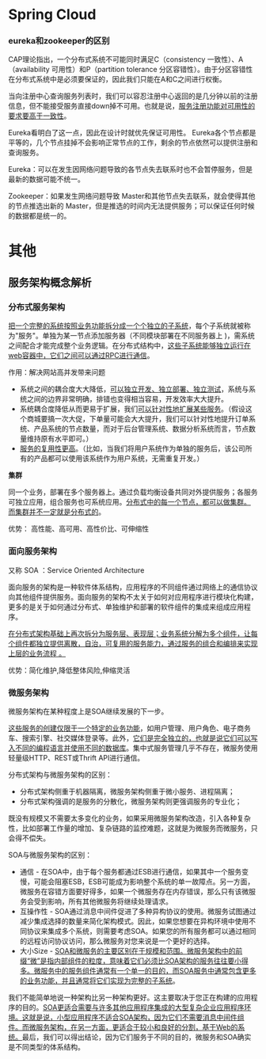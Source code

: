 

# Spring Cloud

### eureka和zookeeper的区别

CAP理论指出，一个分布式系统不可能同时满足C（consistency 一致性）、A（availability 可用性）和P（partition tolerance 分区容错性）。由于分区容错性在分布式系统中是必须要保证的，因此我们只能在A和C之间进行权衡。

当向注册中心查询服务列表时，我们可以容忍注册中心返回的是几分钟以前的注册信息，但不能接受服务直接down掉不可用。也就是说，<u>服务注册功能对可用性的要求要高于一致性</u>。 

Eureka看明白了这一点，因此在设计时就优先保证可用性。 Eureka各个节点都是平等的，几个节点挂掉不会影响正常节点的工作，剩余的节点依然可以提供注册和查询服务。 

Eureka：可以在发生因网络问题导致的各节点失去联系时也不会暂停服务，但是最新的数据可能不统一。

Zookeeper：如果发生网络问题导致 Master和其他节点失去联系，就会使得其他的节点推选出新的 Master，但是推选的时间内无法提供服务；可以保证任何时候的数据都是统一的。 

# 其他

## 服务架构概念解析

### 分布式服务架构

<u>把一个完整的系统按照业务功能拆分成一个个独立的子系统</u>，每个子系统就被称为"服务"。单独为某一节点添加服务器（不同模块部署在不同服务器上 )，需系统之间配合才能完成整个业务逻辑。在分布式结构中，<u>这些子系统能够独立运行在web容器中，它们之间可以通过RPC进行通信</u>。

作用：解决网站高并发带来问题

- 系统之间的耦合度大大降低，<u>可以独立开发、独立部署、独立测试</u>，系统与系统之间的边界非常明确，排错也变得相当容易，开发效率大大提升。
- 系统耦合度降低从而更易于扩展，我们<u>可以针对性地扩展某些服务</u>。（假设这个商城要搞一次大促，下单量可能会大大提升，我们可以针对性地提升订单系统、产品系统的节点数量，而对于后台管理系统、数据分析系统而言，节点数量维持原有水平即可。）
- <u>服务的复用性更高</u>。（比如，当我们将用户系统作为单独的服务后，该公司所有的产品都可以使用该系统作为用户系统，无需重复开发。）

**集群**

同一个业务，部署在多个服务器上。通过负载均衡设备共同对外提供服务；各服务可独立应用，组合服务也可系统应用。<u>分布式中的每一个节点，都可以做集群。 而集群并不一定就是分布式的</u>。 

优势： 高性能、高可用、高性价比、可伸缩性

### **面向服务架构**

又称 SOA ：Service Oriented Architecture 

面向服务的架构是一种软件体系结构，应用程序的不同组件通过网络上的通信协议向其他组件提供服务。面向服务的架构不太关于如何对应用程序进行模块化构建，更多的是关于如何通过分布式、单独维护和部署的软件组件的集成来组成应用程序。

<u>在分布式架构基础上再次拆分为服务层、表现层；业务系统分解为多个组件，让每个组件都独立提供离散，自治，可复用的服务能力，通过服务的组合和编排来实现上层的业务流程 。</u>

优势：简化维护,降低整体风险,伸缩灵活

### **微服务架构**

微服务架构在某种程度上是SOA继续发展的下一步。

<u>这些服务的创建仅限于一个特定的业务功能</u>，如用户管理、用户角色、电子商务车、搜索引擎、社交媒体登录等。此外，<u>它们是完全独立的，也就是说它们可以写入不同的编程语言并使用不同的数据库</u>。集中式服务管理几乎不存在，微服务使用轻量级HTTP、REST或Thrift API进行通信。

分布式架构与微服务架构的区别：

- 分布式架构侧重于机器隔离，微服务架构侧重于微小服务、进程隔离；
- 分布式架构强调的是服务的分散化，微服务架构则更强调服务的专业化；

既没有规模又不需要太多变化的业务，如果采用微服务架构改造，引入各种复杂性，比如部署工作量的增加、复杂链路的监控难题，这就是为微服务而微服务，只会得不偿失。

SOA与微服务架构的区别：

- 通信 - 在SOA中，由于每个服务都通过ESB进行通信，如果其中一个服务变慢，可能会阻塞ESB，ESB可能成为影响整个系统的单一故障点。另一方面，微服务在容错方面要好得多，如果一个微服务存在内存错误，那么只有该微服务会受到影响，所有其他微服务将继续处理请求。
- 互操作性 - SOA通过消息中间件促进了多种异构协议的使用。微服务试图通过减少集成选择的数量来简化架构模式。因此，如果您想要在异构环境中使用不同协议来集成多个系统，则需要考虑SOA。如果您的所有服务都可以通过相同的远程访问协议访问，那么微服务对您来说是一个更好的选择。
- 大小Size - <u>SOA和微服务的主要区别在于规模和范围。微服务架构中的前缀“微”是指内部组件的粒度，意味着它们必须比SOA架构的服务往往要小得多。微服务中的服务组件通常有一个单一的目的，而SOA服务中通常包含更多的业务功能，并且通常将它们实现为完整的子系统</u>。

我们不能简单地说一种架构比另一种架构更好。这主要取决于您正在构建的应用程序的目的。<u>SOA更适合需要与许多其他应用程序集成的大型复杂企业应用程序环境。这就是说，小型应用程序不适合SOA架构，因为它们不需要消息中间件组件。而微服务架构，在另一方面，更适合于较小和良好的分割，基于Web的系统。</u>最后，我们可以得出结论，因为它们服务于不同的目的，微服务和SOA确实是不同类型的体系结构。